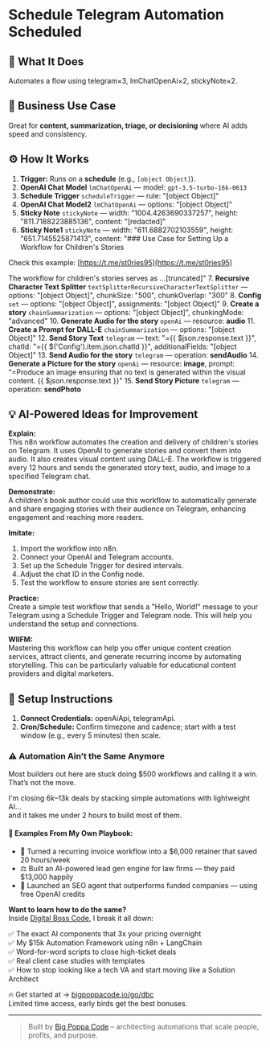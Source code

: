 # Schedule Telegram Automation Scheduled
## 🚀 What It Does
Automates a flow using telegram×3, lmChatOpenAi×2, stickyNote×2.

## 💼 Business Use Case
Great for **content, summarization, triage, or decisioning** where AI adds speed and consistency.

## ⚙️ How It Works
1. **Trigger:** Runs on a **schedule** (e.g., `[object Object]`).
2. **OpenAI Chat Model** `lmChatOpenAi` — model: `gpt-3.5-turbo-16k-0613`
3. **Schedule Trigger** `scheduleTrigger` — rule: "[object Object]"
4. **OpenAI Chat Model2** `lmChatOpenAi` — options: "[object Object]"
5. **Sticky Note** `stickyNote` — width: "1004.4263690337257", height: "811.7188223885136", content: "[redacted]"
6. **Sticky Note1** `stickyNote` — width: "611.6882702103559", height: "651.7145525871413", content: "### Use Case for Setting Up a Workflow for Children's Stories

Check this example: [https://t.me/st0ries95](https://t.me/st0ries95)


The workflow for children's stories serves as …[truncated]"
7. **Recursive Character Text Splitter** `textSplitterRecursiveCharacterTextSplitter` — options: "[object Object]", chunkSize: "500", chunkOverlap: "300"
8. **Config** `set` — options: "[object Object]", assignments: "[object Object]"
9. **Create a story** `chainSummarization` — options: "[object Object]", chunkingMode: "advanced"
10. **Generate Audio for the story** `openAi` — resource: **audio**
11. **Create a Prompt for DALL-E** `chainSummarization` — options: "[object Object]"
12. **Send Story Text** `telegram` — text: "={{ $json.response.text }}", chatId: "={{ $('Config').item.json.chatId }}", additionalFields: "[object Object]"
13. **Send Audio for the story** `telegram` — operation: **sendAudio**
14. **Generate a Picture for the story** `openAi` — resource: **image**, prompt: "=Produce an image ensuring that no text is generated within the visual content. {{ $json.response.text }}"
15. **Send Story Picture** `telegram` — operation: **sendPhoto**

## 💡 AI-Powered Ideas for Improvement
**Explain:**  
This n8n workflow automates the creation and delivery of children's stories on Telegram. It uses OpenAI to generate stories and convert them into audio. It also creates visual content using DALL-E. The workflow is triggered every 12 hours and sends the generated story text, audio, and image to a specified Telegram chat.

**Demonstrate:**  
A children's book author could use this workflow to automatically generate and share engaging stories with their audience on Telegram, enhancing engagement and reaching more readers.

**Imitate:**  
1. Import the workflow into n8n.
2. Connect your OpenAI and Telegram accounts.
3. Set up the Schedule Trigger for desired intervals.
4. Adjust the chat ID in the Config node.
5. Test the workflow to ensure stories are sent correctly.

**Practice:**  
Create a simple test workflow that sends a "Hello, World!" message to your Telegram using a Schedule Trigger and Telegram node. This will help you understand the setup and connections.

**WIIFM:**  
Mastering this workflow can help you offer unique content creation services, attract clients, and generate recurring income by automating storytelling. This can be particularly valuable for educational content providers and digital marketers.

## 🔧 Setup Instructions
1. **Connect Credentials:** openAiApi, telegramApi.
2. **Cron/Schedule:** Confirm timezone and cadence; start with a test window (e.g., every 5 minutes) then scale.

### ⚠️ Automation Ain’t the Same Anymore

Most builders out here are stuck doing $500 workflows and calling it a win.  
That’s not the move.  

I'm closing $6k–$13k deals by stacking simple automations with lightweight AI...  
and it takes me under 2 hours to build most of them.

#### 🧠 Examples From My Own Playbook:
- 🔁 Turned a recurring invoice workflow into a $6,000 retainer that saved 20 hours/week  
- ⚖️ Built an AI-powered lead gen engine for law firms — they paid $13,000 happily  
- 🚀 Launched an SEO agent that outperforms funded companies — using free OpenAI credits  

**Want to learn how to do the same?**  
Inside [Digital Boss Code](https://bigpoppacode.io/go/dbc), I break it all down:

✅ The exact AI components that 3x your pricing overnight  
✅ My $15k Automation Framework using n8n + LangChain  
✅ Word-for-word scripts to close high-ticket deals  
✅ Real client case studies with templates  
✅ How to stop looking like a tech VA and start moving like a Solution Architect  

🔥 Get started at → [bigpoppacode.io/go/dbc](https://bigpoppacode.io/go/dbc)  
Limited time access, early birds get the best bonuses.

---
> Built by [Big Poppa Code](https://bigpoppacode.io) – architecting automations that scale people, profits, and purpose.
